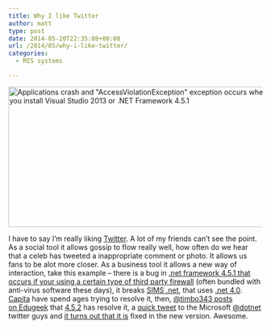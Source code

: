 ```yaml
---
title: Why I like Twitter
author: matt
type: post
date: 2014-05-20T22:35:08+00:00
url: /2014/05/why-i-like-twitter/
categories:
  - MIS systems

---
```

<img class="size-full wp-image-58" src="//matt40k.uk/img/2014/05/451error.png" alt="Applications crash and &quot;AccessViolationException&quot; exception occurs when you use System.Data.SqlClient after you install Visual Studio 2013 or .NET Framework 4.5.1" width="779" height="278" />

I have to say I&#8217;m really liking <a href="http://twitter.com/matt40k" target="_blank" rel="nofollow">Twitter</a>. A lot of my friends can&#8217;t see the point. As a social tool it allows gossip to flow really well, how often do we hear that a celeb has tweeted a inappropriate comment or photo. It allows us fans to be alot more closer. As a business tool it allows a new way of interaction, take this example &#8211; there is a bug in <a href="http://support.microsoft.com/kb/2915689" target="_blank" rel="nofollow">.net framework 4.5.1 that occurs if your using a certain type of third party firewall</a> (often bundled with anti-virus software these days), it breaks <a href="http://www.capita-sims.co.uk/" target="_blank" rel="nofollow">SIMS .net</a>, that uses <a href="http://en.wikipedia.org/wiki/.NET_Framework_version_history#.NET_Framework_4" target="_blank" rel="nofollow">.net 4.0</a>. <a href="http://www.capita-sims.co.uk/" target="_blank" rel="nofollow">Capita</a> have spend ages trying to resolve it, then, <a href="http://www.edugeek.net/forums/mis-systems/129997-microsoft-net-4-5-1-update-borking-sims-net-anyone-else-2.html#post1166917" target="_blank" rel="nofollow">@timbo343 posts on Edugeek</a> that <a href="http://en.wikipedia.org/wiki/.NET_Framework_version_history#.NET_Framework_4.5.2" target="_blank" rel="nofollow">4.5.2</a> has resolve it, a <a href="http://twitter.com/matt40k/status/464869385816268800" target="_blank" rel="nofollow">quick tweet</a> to the Microsoft <a href="http://twitter.com/DotNet" target="_blank" rel="nofollow">@dotnet</a> twitter guys and <a href="http://twitter.com/PreetiKr007/status/466661569221238784" target="_blank" rel="nofollow">it turns out that it is</a> fixed in the new version. Awesome.
